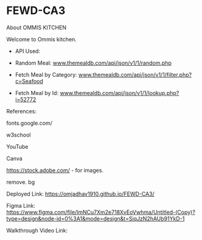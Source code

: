  
#  FEWD-CA3


About OMMIS KITCHEN

Welcome to Ommis kitchen.

- API Used:

- Random Meal: www.themealdb.com/api/json/v1/1/random.php

- Fetch Meal by Category: www.themealdb.com/api/json/v1/1/filter.php?c=Seafood

- Fetch Meal by Id: www.themealdb.com/api/json/v1/1/lookup.php?i=52772

References:

fonts.google.com/

w3school

YouTube

Canva

https://stock.adobe.com/  - for images.

remove. bg

Deployed Link:   https://omjadhav1910.github.io/FEWD-CA3/

Figma Link: https://www.figma.com/file/lmNCu7Xm2e718XvEoVwhma/Untitled-(Copy)?type=design&node-id=0%3A1&mode=design&t=SiqJzN2hAUb91YkD-1

Walkthrough Video Link: 
